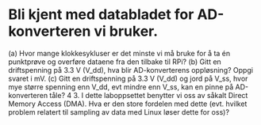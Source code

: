 # Bli kjent med databladet for AD-konverteren vi bruker.
(a) Hvor mange klokkesykluser er det minste vi må bruke for å ta én punktprøve og overføre
dataene fra den tilbake til RPi?
(b) Gitt en driftspenning på 3.3 V (V_dd), hva blir AD-konverterens oppløsning? Oppgi
svaret i mV.
(c) Gitt en driftspenning på 3.3 V (V_dd) og jord på V_ss, hvor mye større spenning enn
V_dd, evt mindre enn V_ss, kan en pinne på AD-konverteren tåle?
4
3. I dette laboppsettet benytter vi oss av såkalt Direct Memory Access (DMA). Hva er den store
fordelen med dette (evt. hvilket problem relatert til sampling av data med Linux løser dette
for oss)?